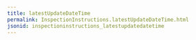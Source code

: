 ```yaml
---
title: latestUpdateDateTime
permalink: InspectionInstructions.latestUpdateDateTime.html
jsonid: inspectioninstructions_latestupdatedatetime
---
```

